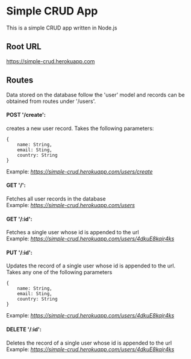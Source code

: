 # Simple CRUD App
This is a simple CRUD app written in Node.js

## Root URL
https://simple-crud.herokuapp.com

## Routes
Data stored on the database follow the 'user' model and records
can be obtained from routes under '/users'.

#### POST '/create':
creates a new user record. Takes the following parameters:  
```
{
    name: String,
    email: Sting,
    country: String
}
```  
Example: *https://simple-crud.herokuapp.com/users/create*

#### GET '/':
Fetches all user records in the database  
Example: *https://simple-crud.herokuapp.com/users*

#### GET '/:id':
Fetches a single user whose id is appended to the url  
Example: *https://simple-crud.herokuapp.com/users/4dkuE8kajr4ks*

#### PUT '/:id':
Updates the record of a single user whose id is appended to the url.  
Takes any one of the following parameters  
```
{
    name: String,
    email: Sting,
    country: String
}
```  
Example: *https://simple-crud.herokuapp.com/users/4dkuE8kajr4ks*

#### DELETE '/:id':
Deletes the record of a single user whose id is appended to the url  
Example: *https://simple-crud.herokuapp.com/users/4dkuE8kajr4ks*